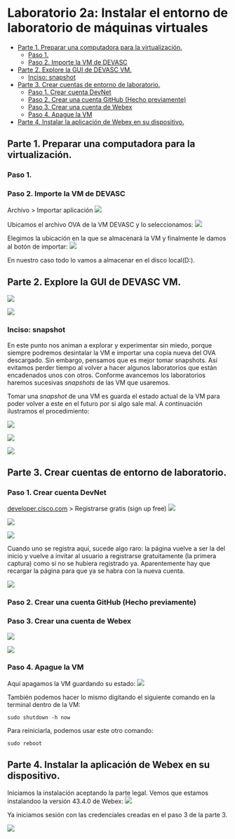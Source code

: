 # Laboratorio 2a: Instalar el entorno de laboratorio de máquinas virtuales <!-- omit in toc -->

- [Parte 1. Preparar una computadora para la virtualización.](#parte-1-preparar-una-computadora-para-la-virtualización)
  - [Paso 1.](#paso-1)
  - [Paso 2. Importe la VM de DEVASC](#paso-2-importe-la-vm-de-devasc)
- [Parte 2. Explore la GUI de DEVASC VM.](#parte-2-explore-la-gui-de-devasc-vm)
  - [Inciso: snapshot](#inciso-snapshot)
- [Parte 3. Crear cuentas de entorno de laboratorio.](#parte-3-crear-cuentas-de-entorno-de-laboratorio)
  - [Paso 1. Crear cuenta DevNet](#paso-1-crear-cuenta-devnet)
  - [Paso 2. Crear una cuenta GitHub (Hecho previamente)](#paso-2-crear-una-cuenta-github-hecho-previamente)
  - [Paso 3. Crear una cuenta de Webex](#paso-3-crear-una-cuenta-de-webex)
  - [Paso 4. Apague la VM](#paso-4-apague-la-vm)
- [Parte 4. Instalar la aplicación de Webex en su dispositivo.](#parte-4-instalar-la-aplicación-de-webex-en-su-dispositivo)


## Parte 1. Preparar una computadora para la virtualización.

### Paso 1. 

### Paso 2. Importe la VM de DEVASC

Archivo > Importar aplicación
![](sources/2023-04-05-18-12-10.png)

Ubicamos el archivo OVA de la VM DEVASC y lo seleccionamos:
![](sources/2023-04-05-18-15-06.png)

Elegimos la ubicación en la que se almacenará la VM y finalmente le damos al botón de importar:
![](sources/2023-04-05-18-17-28.png)

En nuestro caso todo lo vamos a almacenar en el disco local(D:).

## Parte 2. Explore la GUI de DEVASC VM.

![](sources/2023-04-05-18-28-09.png)

![](sources/2023-04-05-18-29-37.png)

### Inciso: snapshot

En este punto nos animan a explorar y experimentar sin miedo, porque siempre podremos desintalar la VM e importar una copia nueva del OVA descargado. Sin embargo, pensamos que es mejor tomar snapshots. Así evitamos perder tiempo al volver a hacer algunos laboratorios que están encadenados unos con otros. Conforme avancemos los laboratorios haremos sucesivas _snapshots_ de las VM que usaremos.

Tomar una _snapshot_ de una VM es guarda el estado actual de la VM para poder volver a este en el futuro por si algo sale mal. A continuación ilustramos el procedimiento:

![](sources/2023-04-05-18-48-35.png)

![](sources/2023-04-05-18-50-03.png)

![](sources/2023-04-05-18-54-58.png)

## Parte 3. Crear cuentas de entorno de laboratorio.

### Paso 1. Crear cuenta DevNet

[developer.cisco.com](https://developer.cisco.com) > Registrarse gratis (sign up free)
![](sources/2023-04-05-19-00-33.png)

![](sources/2023-04-05-19-07-14.png)

![](sources/2023-04-05-19-11-08.png)

Cuando uno se registra aquí, sucede algo raro: la página vuelve a ser la del inicio y vuelve a invitar al usuario a registrarse gratuitamente (la primera captura) como si no se hubiera registrado ya. Aparentemente hay que recargar la página para que ya se habra con la nueva cuenta.

![](sources/2023-04-05-19-18-10.png)

### Paso 2. Crear una cuenta GitHub (Hecho previamente)

### Paso 3. Crear una cuenta de Webex

![](sources/2023-04-05-19-26-54.png)

![](sources/2023-04-05-19-33-25.png)

### Paso 4. Apague la VM

Aquí apagamos la VM guardando su estado:
![](sources/2023-04-05-19-36-43.png)

También podemos hacer lo mismo digitando el siguiente comando en la terminal dentro de la VM:
``` 
sudo shutdown -h now
```
Para reiniciarla, podemos usar este otro comando:
``` 
sudo reboot
```

## Parte 4. Instalar la aplicación de Webex en su dispositivo.

Iniciamos la instalación aceptando la parte legal. Vemos que estamos instalandoo la versión 43.4.0 de Webex:
![](sources/2023-04-05-21-34-24.png)

Ya iniciamos sesión con las credenciales creadas en el paso 3 de la parte 3.

![](sources/2023-04-05-21-49-07.png)
